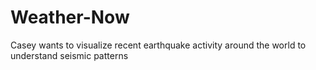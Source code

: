# Weather-Now
Casey wants to visualize recent earthquake activity around the world to understand seismic patterns
